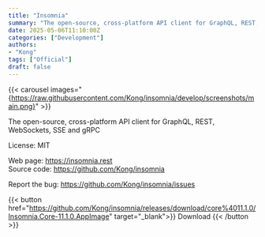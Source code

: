 ```yaml
---
title: "Insomnia"
summary: "The open-source, cross-platform API client for GraphQL, REST, WebSockets, SSE and gRPC"
date: 2025-05-06T11:10:00Z
categories: ["Development"]
authors:
- "Kong"
tags: ["Official"]
draft: false
---
```


{{< carousel images="{https://raw.githubusercontent.com/Kong/insomnia/develop/screenshots/main.png}" >}}

The open-source, cross-platform API client for GraphQL, REST, WebSockets, SSE and gRPC

License: MIT

Web page: <https://insomnia.rest>  
Source code: <https://github.com/Kong/insomnia>

Report the bug: <https://github.com/Kong/insomnia/issues>  

{{< button href="https://github.com/Kong/insomnia/releases/download/core%4011.1.0/Insomnia.Core-11.1.0.AppImage" target="_blank">}}
Download
{{< /button >}}